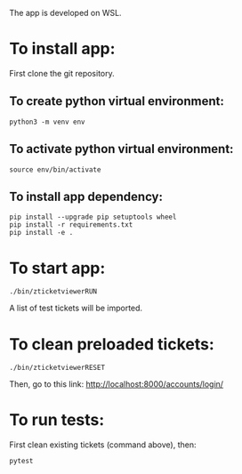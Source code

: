 The app is developed on WSL.

# To install app:
First clone the git repository.
## To create python virtual environment:
```
python3 -m venv env
```
## To activate python virtual environment:
```
source env/bin/activate
```
## To install app dependency:
```
pip install --upgrade pip setuptools wheel
pip install -r requirements.txt
pip install -e .
```
# To start app:
```
./bin/zticketviewerRUN
```
A list of test tickets will be imported.

# To clean preloaded tickets:
```
./bin/zticketviewerRESET
```
Then, go to this link:
<http://localhost:8000/accounts/login/>
# To run tests:
First clean existing tickets (command above), then:
```
pytest
```



